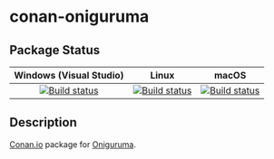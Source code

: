 # conan-oniguruma

## Package Status

| Windows (Visual Studio) | Linux | macOS |
|:-----------------------:|:-----:|:-----:|
|[![Build status](https://github.com/SpaceIm/conan-oniguruma/workflows/.github/workflows/windows.yml/badge.svg?branch=testing%2F6.9.7.1)](https://github.com/SpaceIm/conan-oniguruma/actions/workflows/windows.yml?query=branch%3Atesting%2F6.9.7.1)|[![Build status](https://github.com/SpaceIm/conan-oniguruma/workflows/.github/workflows/linux.yml/badge.svg?branch=testing%2F6.9.7.1)](https://github.com/SpaceIm/conan-oniguruma/actions/workflows/linux.yml?query=branch%3Atesting%2F6.9.7.1)|[![Build status](https://github.com/SpaceIm/conan-oniguruma/workflows/.github/workflows/macos.yml/badge.svg?branch=testing%2F6.9.7.1)](https://github.com/SpaceIm/conan-oniguruma/actions/workflows/macos.yml?query=branch%3Atesting%2F6.9.7.1)|

## Description

[Conan.io](https://conan.io) package for [Oniguruma](https://github.com/kkos/oniguruma).
